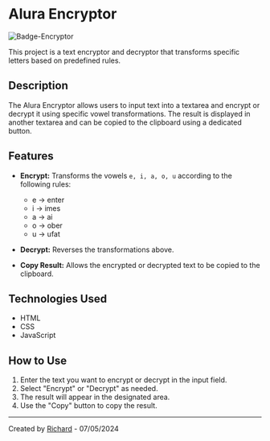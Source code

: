 # **Alura Encryptor**  
![Badge-Encryptor](https://github.com/user-attachments/assets/fbd50812-1e32-4ac3-90af-037c9c342a7d)  

This project is a text encryptor and decryptor that transforms specific letters based on predefined rules.  

## **Description**  

The Alura Encryptor allows users to input text into a textarea and encrypt or decrypt it using specific vowel transformations. The result is displayed in another textarea and can be copied to the clipboard using a dedicated button.  

## **Features**  

- **Encrypt:** Transforms the vowels `e, i, a, o, u` according to the following rules:  
  - e -> enter  
  - i -> imes  
  - a -> ai  
  - o -> ober  
  - u -> ufat  

- **Decrypt:** Reverses the transformations above.  

- **Copy Result:** Allows the encrypted or decrypted text to be copied to the clipboard.  

## **Technologies Used**  
- HTML  
- CSS  
- JavaScript  

## **How to Use**  
1. Enter the text you want to encrypt or decrypt in the input field.  
2. Select "Encrypt" or "Decrypt" as needed.  
3. The result will appear in the designated area.  
4. Use the "Copy" button to copy the result.  

---  
Created by [Richard](https://github.com/RichardFelic) - 07/05/2024  
